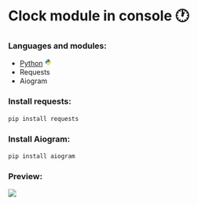 # Clock module in console :clock1:


### Languages and modules:

* [Python](https://www.python.org/) <img src="https://raw.githubusercontent.com/devicons/devicon/1119b9f84c0290e0f0b38982099a2bd027a48bf1/icons/python/python-original.svg" width="15" height="15"/>
* Requests <img src="https://pypi.org/static/images/logo-small.2a411bc6.svg" width="15" height="15"/>
* Aiogram <img src="https://pypi.org/static/images/logo-small.2a411bc6.svg" width="15" height="15"/>



### Install requests:


```python
pip install requests
```


### Install Aiogram:

```python
pip install aiogram
```

### Preview: 
![](https://github.com/Jenyaan/TG-bot-for-learning-english-API/blob/main/view%20(1).gif?raw=true)

<div id="badges">

  <a href="https://t.me/jenya64">
